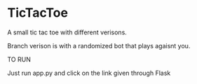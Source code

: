 # TicTacToe
A small tic tac toe with different verisons.

Branch verison is with a randomized bot that plays agaisnt you.

TO RUN 

Just run app.py and click on the link given through Flask
